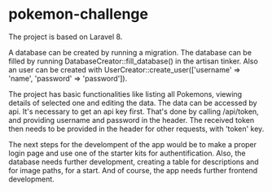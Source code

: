 # pokemon-challenge

The project is based on Laravel 8.

A database can be created by running a migration.
The database can be filled by running DatabaseCreator::fill_database() in the artisan tinker.
Also an user can be created with UserCreator::create_user(['username' => 'name', 'password' => 'password']).

The project has basic functionalities like listing all Pokemons, viewing details of selected one and editing the data.
The data can be accessed by api. It's necessary to get an api key first. That's done by calling /api/token, and providing username and password in the header. The received token then needs to be provided in the header for other requests, with 'token' key.

The next steps for the develompent of the app would be to make a proper login page and use one of the starter kits for authentification.
Also, the database needs further development, creating a table for descriptions and for image paths, for a start.
And of course, the app needs further frontend development.
